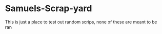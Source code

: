 # Samuels-Scrap-yard
This is just a place to test out random scrips, none of these are meant to be ran
